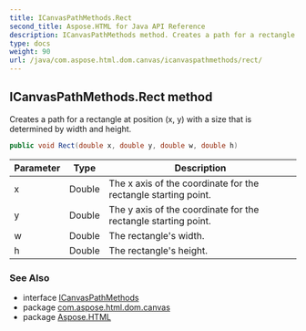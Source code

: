 ```yaml
---
title: ICanvasPathMethods.Rect
second_title: Aspose.HTML for Java API Reference
description: ICanvasPathMethods method. Creates a path for a rectangle at position x y with a size that is determined by width and height
type: docs
weight: 90
url: /java/com.aspose.html.dom.canvas/icanvaspathmethods/rect/
---
```

## ICanvasPathMethods.Rect method

Creates a path for a rectangle at position (x, y) with a size that is determined by width and height.

```java
public void Rect(double x, double y, double w, double h)
```

| Parameter | Type | Description |
| --- | --- | --- |
| x | Double | The x axis of the coordinate for the rectangle starting point. |
| y | Double | The y axis of the coordinate for the rectangle starting point. |
| w | Double | The rectangle's width. |
| h | Double | The rectangle's height. |

### See Also

* interface [ICanvasPathMethods](../)
* package [com.aspose.html.dom.canvas](../../icanvaspathmethods/)
* package [Aspose.HTML](../../../)
